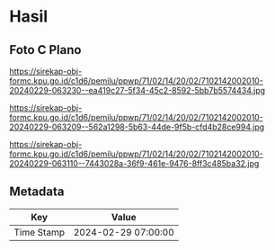 # Hasil

## Foto C Plano

https://sirekap-obj-formc.kpu.go.id/c1d6/pemilu/ppwp/71/02/14/20/02/7102142002010-20240229-063230--ea419c27-5f34-45c2-8592-5bb7b5574434.jpg

https://sirekap-obj-formc.kpu.go.id/c1d6/pemilu/ppwp/71/02/14/20/02/7102142002010-20240229-063209--562a1298-5b63-44de-9f5b-cfd4b28ce994.jpg

https://sirekap-obj-formc.kpu.go.id/c1d6/pemilu/ppwp/71/02/14/20/02/7102142002010-20240229-063110--7443028a-36f9-461e-9476-8ff3c485ba32.jpg


## Metadata

| Key        | Value               |
| ---------- | ------------------- |
| Time Stamp | 2024-02-29 07:00:00 |



